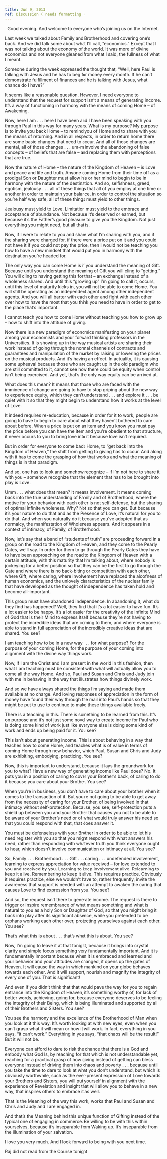 ```yaml
---
title: Jun 9, 2013
ref: Discussion ( needs formatting )
---
```


  Good evening.  And welcome to everyone who’s joining us on the
Internet.

Last week we talked about Family and Brotherhood and covering one’s
back.  And we did talk some about what I’ll call, “economics.”  Except
that I was not talking about the economy of the world.  It was more of
divine economics and not everyone gleaned from what I said, the fullness
of what I meant.

Someone during the week expressed the thought that, “Well, here Paul is
talking with Jesus and he has to beg for money every month.  If he can’t
demonstrate fulfillment of finances and he is talking with Jesus, what
chance do I have?”

It seems like a reasonable question.  However, I need everyone to
understand that the request for support isn’t a means of generating
income.  It’s a way of functioning in harmony with the means of coming
Home – of Awakening.

Now, here I am . . . here I have been and I have been speaking with you
through Paul in this way for many years.  What is my purpose?  My
purpose is to invite you back Home – to remind you of Home and to share
with you the means of returning.  And in all respects, in order to
return home there are some basic changes that need to occur.  And all of
those changes are mental, all of those changes . . . um-m involve the
abandoning of false concepts – of beliefs that are false – and replacing
them with perceptions that are true.

Now the nature of Home – the nature of the Kingdom of Heaven – is Love
and peace and life and truth.  Anyone coming Home from their time off as
a prodigal Son or Daughter must allow his or her mind to begin to be in
harmony with the nature of the destination.  And so, selfishness, greed,
egotism, jealousy . . . all of these things that all of you employ at
one time or another in order to maintain your balance, in order to
control the situation so you’re half way safe, all of these things must
yield to other things.  

Jealousy must yield to Love.  Limitation must yield to the embrace and
acceptance of abundance.  Not because it’s deserved or earned, but
because it’s the Father’s good pleasure to give you the Kingdom.  Not
just everything you might need, but all that is.

Now, if I were to relate to you and share what I’m sharing with you, and
if the sharing were charged for, if there were a price put on it and you
could not have it if you could not pay the price, then I would not be
teaching you how to have a new mindset that would put you in harmony
with the destination you’re headed for.

The only way you can come Home is if you understand the meaning of Gift.
Because until you understand the meaning of Gift you will cling to
“getting.”  You will cling to  having  getting  this  for  that – an
exchange instead of a wholeness shared.  And until this “growing up” I’m
going to call it, occurs, until this level of maturity kicks in, you
will not be able to come Home.  You will still be operating as an
independent agent among other independent agents.  And you will all
barter with each other and fight with each other over how to have the
most that you think you need to have in order to get to the place that’s
important.

I cannot teach you how to come Home without teaching you how to grow up
– how to shift into the attitude of giving.

Now there is a new paradigm of economics manifesting on your planet
among your economists and your forward thinking professors in the
Universities.  It is showing up in the way musical artists are sharing
their work instead of going through the normal channels of contracts and
guarantees and manipulation of the market by raising or lowering the
prices on the musical products.  And it’s having an effect.  In
actuality, it is causing some upheaval because those who are caught up
in the old paradigm who are still committed to it, cannot see how there
could be equity when control isn’t being exercised.  And yet, that’s the
only way equity can be arrived at.

What does this mean?  It means that those who are faced with the
imminence of change are going to have to stop griping about the new way
to experience equity, which they can’t understand . . . and explore it .
. . be quiet with it so that they might begin to understand how it works
at the level of Love.

It indeed requires re-education, because in order for it to work, people
are going to have to begin to care about what they haven’t bothered to
care about before.  When a price is put on an item and you know you must
pay the price before you can have the item and you’re obedient to that
structure, it never occurs to you to bring love into it because love
isn’t required.

But in order for everyone to come back Home, to “get back into the
Kingdom of Heaven,” the shift from getting to giving has to occur.  And
along with it has to come the grasping of how that works and what the
meaning of things is in that paradigm.

And so, one has to look and somehow recognize – if I’m not here to share
it with you – somehow recognize that the element that has to be brought
into play is Love.  

Umm . . . what does that mean?  It means involvement.  It means coming
back into the true understanding of Family and of Brotherhood, where the
motive for your behavior with each other is not self-defense, but the
sharing of optimal infinite wholeness.  Why?  Not so that you can get.
But because it’s your nature to do that and as the Presence of Love,
it’s natural for you to do that.  And when you naturally do it because
you’ve adopted that as normalcy, the manifestation of Wholeness appears.
And it appears in a context of intimacy, of Family, of Brotherhood.

Now, let’s say that a band of “students of truth” are proceeding forward
in a group on the road to the Kingdom of Heaven, and they come to the
Pearly Gates, we’ll say.  In order for them to go through the Pearly
Gates they have to have been approaching on the road to the Kingdom of
Heaven with a certain attitude, with this maturity that I’m talking
about, where nobody is jockeying for a better position so that they can
be the first to go through the Gate and where there is no back-biting or
competition with each other, where Gift, where caring, where involvement
have replaced the aloofness of human economics, and the unlovely
characteristics of the nuclear family that have developed as the thought
of independence has taken hold and become all-important.

This group must have abandoned independence.  In abandoning it, what do
they find has happened?  Well, they find that it’s a lot easier to have
fun.  It’s a lot easier to be happy.  It’s a lot easier for the
creativity of the infinite Mind of God that is their Mind to express
Itself because they’re not having to protect the incredible ideas that
are coming to them, and where everyone is able to stand in full
appreciation of the incredibly creative ideas that are shared.  You see?

I am teaching how to be in a new way . . . for what purpose?  For the
purpose of your coming Home, for the purpose of your coming into
alignment with the divine way things work.

Now, if I am the Christ and I am present in the world in this fashion,
then what I am teaching must be consistent with what will actually allow
you to come all the way Home.  And so, Paul and Susan and Chris and Judy
join with me in behaving in the way that illustrates how things divinely
work.

And so we have always shared the things I’m saying and made them
available at no charge.  And loving responses of appreciation in the
form of money have found their way through the mail into Paul’s hands so
that they might be put to use to continue to make these things available
freely.  

There is a teaching in this.  There is something to be learned from
this.  It’s on purpose and it’s not just some novel way to create income
for Paul who is doing some kind of work just like everyone else is doing
some kind of work and ends up being paid for it.  You see?

This isn’t about generating income.  This is about behaving in a way
that teaches how to come Home, and teaches what is of value in terms of
coming Home through new behavior, which Paul, Susan and Chris and Judy
are exhibiting, embodying, practicing.  You see?

Now, this is important to understand, because it lays the groundwork for
you to what?  Have a new way of generating income like Paul does?  No.
It puts you in a position of caring to cover your Brother’s back, of
caring to do it because you care about your Brother.  You see?  

When you’re in business, you don’t have to care about your brother when
it comes to the transaction of it.  But you’re not going to be able to
get away from the necessity of caring for your Brother, of being
involved in that intimacy without self-protection.  Because, you see,
self-protection puts a shield up between you and your Brother that
causes you not to be able to be aware of your Brother’s need or of what
would truly answer his need so that you could respond with that, that
does answer it.  

You must be defenseless with your Brother in order to be able to let his
need register with you so that you might respond with what answers his
need, rather than responding with whatever truth you think everyone
ought to hear, which doesn’t involve communication or intimacy at all.
You see?

So, Family . . . Brotherhood . . . Gift . . . caring . . . undefended
involvement, learning to express appreciation for value received – for
love extended to you and received by you.  Learning to keep involvement
alive.  Relearning to keep it alive.  Remembering to keep it alive.
This requires practice.  Obviously it requires practice, else we
wouldn’t have to, rather frequently, invite the awareness that support
is needed with an attempt to awaken the caring that causes Love to find
expression from you.  You see?

And so, the request isn’t there to generate income.  The request is
there to trigger or inspire remembrance of what means something and what
is natural to you as a holy Son or Daughter of God, so that you might
bring it back into play after its significant absence, while you
pretended to be orphans working each other over, protecting yourselves
against each other.  You see?  

That’s what this is about . . . that’s what this is about.  You see?

Now, I’m going to leave it at that tonight, because it brings into
crystal clarity and simple focus something very fundamentally important.
And it is fundamentally important because when it is embraced and
learned and your behavior and your attitudes are changed, it opens up
the gates of Heaven.  It will cause the way in which mankind on your
globe behaves towards each other.  And it will support, nourish and
magnify the integrity of every one of you.  That is significant!  

And even if you didn’t think that that would pave the way for you to
regain entrance into the Kingdom of Heaven, it’s something worthy of,
for lack of better words, achieving, going for, because everyone
deserves to be feeling the integrity of their Being, which is being
illuminated and supported by all of their Brothers and Sisters.  You
see?

You see the harmony and the excellence of the Brotherhood of Man when
you look at it this way.  It’s worth looking at with new eyes, even when
you can’t grasp what it will mean or how it will work.  In fact,
everything in you says, “it can’t work.”  Everything in you says, “that
chaos will be the result!”  But it will not be.

Everyone can afford to dare to risk the chance that there is a God and
embody what God Is, by reaching for that which is not understandable
yet, reaching for a practical grasp of how giving instead of getting can
bless everyone instead of driving them into chaos and poverty . . .
because until you take the time to dare to look at what you don’t
understand, but which is obviously worthwhile, such as the ever-present
expression of Love towards your Brothers and Sisters, you will put
yourself in alignment with the experience of Revelation and insight that
will allow you to behave in a new way, that inspires others to embrace
it as well.  

That is the Meaning of the way this work, works that Paul and Susan and
Chris and Judy and I are engaged in.

And that’s the Meaning behind this unique function of Gifting instead of
the typical one of engaging in commerce.  Be willing to be with this
within yourselves, because it’s inseparable from Waking up.  It’s
inseparable from the illumination of your salvation.

I love you very much.  And I look forward to being with you next time.

Raj did not read from the Course tonight

